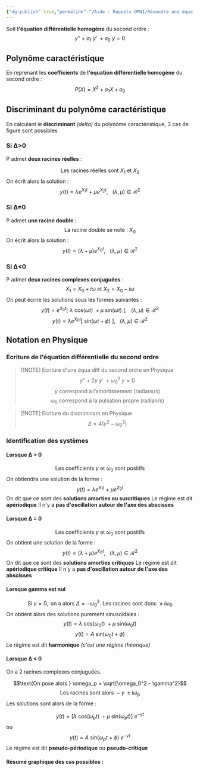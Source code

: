 ```yaml
---
{"dg-publish":true,"permalink":"/Aide - Rappels OMNI/Résoudre une équation différentielle du second ordre/"}
---
```


Soit **l'équation différentielle homogène** du second ordre :
$$y'' \ + \ a_1 \ y' \ + a_0 \ y = 0$$

## Polynôme caractéristique

En reprenant les **coefficients** de **l'équation différentielle homogène** du second ordre :
$$P(X) = X^2 + a_1X+a_0$$
## Discriminant du polynôme caractéristique

En calculant le **discriminant** *(delta)* du polynôme caractéristique, 3 cas de figure sont possibles

### Si ∆>0

P admet **deux racines réelles** :

$$\text{Les racines réelles sont } X_1 \text{ et } X_2$$
On écrit alors la solution :
$$y(t) = \lambda e^{X_1t} \ + \ \mu e^{X_2 t}, \ \ \ ( \lambda, \mu) \in \mathcal{R}^2$$
### Si ∆=0

P admet **une racine double** :
$$\text{La racine double se note : } X_0$$
On écrit alors la solution :
$$y(t) = ( \lambda + \mu) e^{X_0 t}, \ \ \ ( \lambda, \mu) \in \mathcal{R}^2$$
### Si ∆<0

P admet **deux racines complexes conjuguées** : 
$$X_1 = X_0 + i \omega \text{ et } X_2 = X_0 -i \omega$$
On peut écrire les solutions sous les formes suivantes :
$$y(t) = e^{X_0 t} [ \ \lambda \ \mathrm{cos}( \omega t) \ + \mu \ \mathrm{sin}( \omega t) \ ], \ \ \ ( \lambda, \mu) \in \mathcal{R}^2$$
$$y(t) = \lambda e ^{X_0 t} [ \ \mathrm{sin}( \omega t + \phi) \ ], \ \ \ ( \lambda, \mu ) \in \mathcal{R}^2$$
## Notation en Physique

### Ecriture de l'équation différentielle du second ordre

> [!NOTE] Ecriture d'une équa diff du second ordre en Physique
> $$y'' \ + \ 2 \gamma \ y' \ + \omega_0^2 \ y = 0$$
> $$\gamma \text{ correspond à l'amortissement (radians/s)}$$
> $$\omega_{0} \text{ correspond à la pulsation propre (radian/s)}$$

> [!NOTE] Ecriture du discriminant en Physique 
> $$\Delta = 4(\gamma^2 - \omega_0^2)$$


### Identification des systèmes

#### Lorsque ∆ > 0
$$\text{Les coefficients } \gamma \text{ et } \omega_0 \text{ sont positifs}$$
On obtiendra une solution de la forme : 
$$y(t) = \lambda e^{X_1t} \ + \ \mu e^{X_2 t}$$
On dit que ce sont des **solutions amorties ou surcritiques**
Le régime est dit **apériodique**
Il n'y a **pas d'oscillation autour de l'axe des abscisses**

#### Lorsque ∆ = 0
$$\text{Les coefficients } \gamma \text{ et } \omega_0 \text{ sont positifs}$$
On obtient une solution de la forme :
$$y(t) = ( \lambda + \mu) e^{X_0 t}, \ \ \ ( \lambda, \mu) \in \mathcal{R}^2$$
On dit que ce sont des **solutions amorties critiques**
Le régime est dit **apériodique critique**
Il n'y a **pas d'oscillation autour de l'axe des abscisses**

#### Lorsque gamma est nul
$$\text{Si } \gamma = 0, \text{ on a alors } \Delta = - \omega_0^2. \text{ Les racines sont donc } ± i \omega_0$$
On obtient alors des solutions purement sinusoïdales :
$$y(t) = \lambda \ \mathrm{cos}( \omega_0 t) \ + \mu \ \mathrm{sin}( \omega_0 t)$$
$$y(t) = A \ \mathrm{sin}( \omega_0 t + \phi)$$
Le régime est dit **harmonique** *(c'est une régime théorique)*

#### Lorsque ∆ < 0

On a 2 racines complexes conjuguées. 

$$\text{On pose alors } \omega_p = \sqrt{\omega_0^2 - \gamma^2}$$
$$\text{Les racines sont alors } - \gamma \ ± i \omega_p$$
Les solutions sont alors de la forme :

$$y(t) = [ \lambda \ \mathrm{cos}( \omega_p t) \ + \mu \ \mathrm{sin} ( \omega_p t) ] \ e^{- \gamma t}$$
ou
$$y(t) = A \ \mathrm{sin} ( \omega_p t + \phi) \ e^{- \gamma t}$$
Le régime est dit **pseudo-périodique** ou **pseudo-critique**

#### Résumé graphique des cas possibles :
